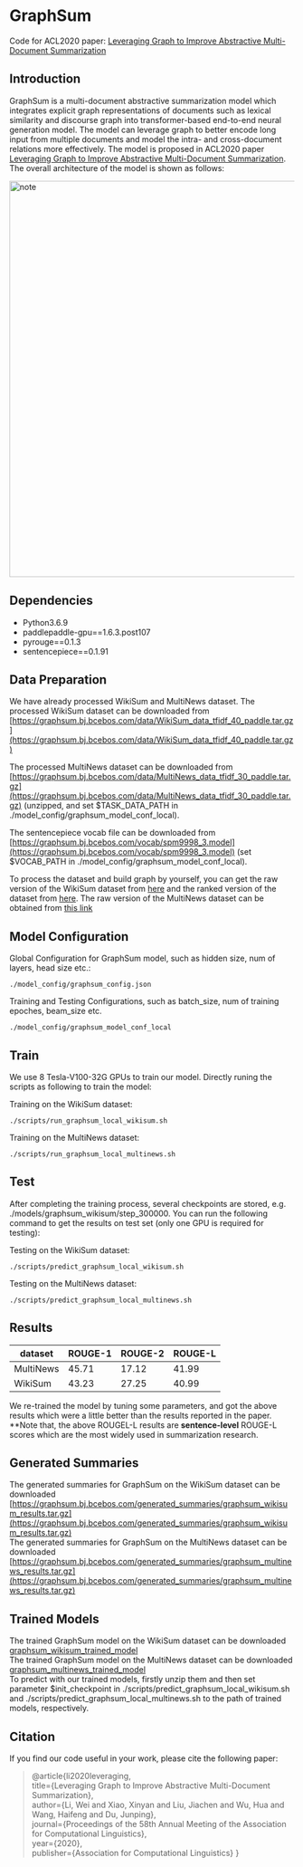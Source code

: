 GraphSum
===
Code for ACL2020 paper: [Leveraging Graph to Improve Abstractive Multi-Document Summarization](https://arxiv.org/pdf/2005.10043.pdf)

Introduction
---
GraphSum is a multi-document abstractive summarization model which integrates explicit graph representations of documents such as lexical similarity and discourse graph into transformer-based end-to-end neural generation model. 
The model can leverage graph to better encode long input from multiple documents and model the intra- and cross-document relations more effectively.
The model is proposed in ACL2020 paper [Leveraging Graph to Improve Abstractive Multi-Document Summarization](https://arxiv.org/pdf/2005.10043.pdf). 
The overall architecture of the model is shown as follows:

<img src="https://graphsum.bj.bcebos.com/images/GraphSumm.pdf" width="700" alt="note"/>

Dependencies
---
* Python3.6.9  
* paddlepaddle-gpu==1.6.3.post107  
* pyrouge==0.1.3  
* sentencepiece==0.1.91 

Data Preparation
---
We have already processed WikiSum and MultiNews dataset. 
The processed WikiSum dataset can be downloaded from [https://graphsum.bj.bcebos.com/data/WikiSum_data_tfidf_40_paddle.tar.gz](https://graphsum.bj.bcebos.com/data/WikiSum_data_tfidf_40_paddle.tar.gz)

The processed MultiNews dataset can be downloaded from [https://graphsum.bj.bcebos.com/data/MultiNews_data_tfidf_30_paddle.tar.gz](https://graphsum.bj.bcebos.com/data/MultiNews_data_tfidf_30_paddle.tar.gz) (unzipped, and set $TASK_DATA_PATH in ./model_config/graphsum_model_conf_local).  

The sentencepiece vocab file can be downloaded from [https://graphsum.bj.bcebos.com/vocab/spm9998_3.model](https://graphsum.bj.bcebos.com/vocab/spm9998_3.model) (set $VOCAB_PATH in ./model_config/graphsum_model_conf_local).

To process the dataset and build graph by yourself, you can get the raw version of the WikiSum dataset from [here](https://github.com/tensorflow/tensor2tensor/tree/5acf4a44cc2cbe91cd788734075376af0f8dd3f4/tensor2tensor/data_generators/wikisum)
and the ranked version of the dataset from [here](https://github.com/nlpyang/hiersumm). The raw version of the MultiNews dataset can be obtained from [this link](https://github.com/Alex-Fabbri/Multi-News)

Model Configuration
---
Global Configuration for GraphSum model, such as hidden size, num of layers, head size etc.: 
```
./model_config/graphsum_config.json
```

Training and Testing Configurations, such as batch_size, num of training epoches, beam_size etc.
```
./model_config/graphsum_model_conf_local
```


Train
---
We use 8 Tesla-V100-32G GPUs to train our model. Directly runing the scripts as following to train the model:

Training on the WikiSum dataset:
```
./scripts/run_graphsum_local_wikisum.sh
```

Training on the MultiNews dataset:
```
./scripts/run_graphsum_local_multinews.sh
```


Test
---
After completing the training process, several checkpoints are stored, e.g. ./models/graphsum_wikisum/step_300000. 
You can run the following command to get the results on test set (only one GPU is required for testing):

Testing on the WikiSum dataset:
```
./scripts/predict_graphsum_local_wikisum.sh
```

Testing on the MultiNews dataset:
```
./scripts/predict_graphsum_local_multinews.sh
```

Results
---

|   dataset   | ROUGE-1 | ROUGE-2 | ROUGE-L |
| ----------- | ------- | ------- | ------- |
|   MultiNews |  45.71  |  17.12  |  41.99  |
|   WikiSum   |  43.23  |  27.25  |  40.99  |

We re-trained the model by tuning some parameters, and got the above results which were a little better than the results reported in the paper.  
\*\*Note that, the above ROUGEL-L results are **sentence-level** ROUGE-L scores which are the most widely used in summarization research.


Generated Summaries
---
The generated summaries for GraphSum on the WikiSum dataset can be downloaded [https://graphsum.bj.bcebos.com/generated_summaries/graphsum_wikisum_results.tar.gz](https://graphsum.bj.bcebos.com/generated_summaries/graphsum_wikisum_results.tar.gz)  
The generated summaries for GraphSum on the MultiNews dataset can be downloaded [https://graphsum.bj.bcebos.com/generated_summaries/graphsum_multinews_results.tar.gz](https://graphsum.bj.bcebos.com/generated_summaries/graphsum_multinews_results.tar.gz)


Trained Models
---
The trained GraphSum model on the WikiSum dataset can be downloaded [graphsum_wikisum_trained_model](https://graphsum.bj.bcebos.com/trained_models/graphsum_wikisum/step_308000.tar.gz)  
The trained GraphSum model on the MultiNews dataset can be downloaded [graphsum_multinews_trained_model](https://graphsum.bj.bcebos.com/trained_models/graphsum_multinews/step_42976.tar.gz)  
To predict with our trained models, firstly unzip them and then set parameter $init_checkpoint in ./scripts/predict_graphsum_local_wikisum.sh and ./scripts/predict_graphsum_local_multinews.sh to the path of trained models, respectively.

Citation
---
If you find our code useful in your work, please cite the following paper:
>@article{li2020leveraging,  
  >title={Leveraging Graph to Improve Abstractive Multi-Document Summarization},  
  >author={Li, Wei and Xiao, Xinyan and Liu, Jiachen and Wu, Hua and Wang, Haifeng and Du, Junping},  
  >journal={Proceedings of the 58th Annual Meeting of the Association for Computational Linguistics},  
  >year={2020},  
  >publisher={Association for Computational Linguistics}
>}  

